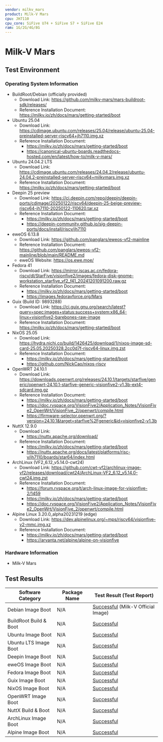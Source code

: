 ```yaml
---
vendor: milkv_mars
product: Milk-V Mars
cpu: JH7110
cpu_core: SiFive U74 + SiFive S7 + SiFive E24
ram: 1G/2G/4G/8G
---
```


# Milk-V Mars

## Test Environment

### Operating System Information

- BuildRoot/Debian (officially provided)
  - Download Link: <https://github.com/milkv-mars/mars-buildroot-sdk/releases/>
  - Reference Installation Document: <https://milkv.io/zh/docs/mars/getting-started/boot>
- Ubuntu 25.04
  - Download Link: <https://cdimage.ubuntu.com/releases/25.04/release/ubuntu-25.04-preinstalled-server-riscv64+jh7110.img.xz>
  - Reference Installation Document:
    - <https://milkv.io/zh/docs/mars/getting-started/boot>
    - <https://canonical-ubuntu-boards.readthedocs-hosted.com/en/latest/how-to/milk-v-mars/>
- Ubuntu 24.04.2 LTS
  - Download Link: <https://cdimage.ubuntu.com/releases/24.04.2/release/ubuntu-24.04.2-preinstalled-server-riscv64+milkvmars.img.xz>
  - Reference Installation Document: <https://milkv.io/zh/docs/mars/getting-started/boot>
- Deepin 25 preview
  - Download Link: <https://ci.deepin.com/repo/deepin/deepin-ports/cdimage/20250122/riscv64/deepin-25-beige-preview-riscv64-jh7110-20250122-110620.tar.xz>
  - Reference Installation Document:
    - <https://milkv.io/zh/docs/mars/getting-started/boot>
    - <https://deepin-community.github.io/sig-deepin-ports/docs/install/riscv/jh7110>
- eweOS 6.13.8
  - Download Link: <https://github.com/panglars/eweos-vf2-mainline>
  - Reference Installation Document: <https://github.com/panglars/eweos-vf2-mainline/blob/main/README.md>
  - eweOS Website: <https://os.ewe.moe/>
- Fedora 41
  - Download Link: <https://mirror.iscas.ac.cn/fedora-riscv/dl/StarFive/visionfive2/images/fedora-disk-gnome-workstation_starfive_vf2_f41_20241201091200.raw.gz>
  - Reference Installation Document:
    - <https://milkv.io/zh/docs/mars/getting-started/boot>
    - <https://images.fedoravforce.org/Mars>
- Guix (Build ID: 9893288)
  - Download Link: <https://ci.guix.gnu.org/search/latest?query=spec:images+status:success+system:x86_64-linux+visionfive2-barebones-raw-image>
  - Reference Installation Document: <https://milkv.io/zh/docs/mars/getting-started/boot>
- NixOS 25.05
  - Download Link: <https://hydra.nichi.co/build/1426425/download/1/nixos-image-sd-card-25.05.20250328.2cc0d7f-riscv64-linux.img.zst>
  - Reference Installation Document:
    - <https://milkv.io/zh/docs/mars/getting-started/boot>
    - <https://github.com/NickCao/nixos-riscv>
- OpenWRT 24.10.1
  - Download Link: <https://downloads.openwrt.org/releases/24.10.1/targets/starfive/generic/openwrt-24.10.1-starfive-generic-visionfive2-v1.3b-ext4-sdcard.img.gz>
  - Reference Installation Document:
    - <https://milkv.io/zh/docs/mars/getting-started/boot>
    - <https://doc.rvspace.org/VisionFive2/Application_Notes/VisionFive2_OpenWrt/VisionFive_2/openwrt/compile.html>
    - <https://firmware-selector.openwrt.org/?version=24.10.1&target=starfive%2Fgeneric&id=visionfive2-v1.3b>
- NuttX 12.9.0
  - Download Link:
    - <https://nuttx.apache.org/download/>
  - Reference Installation Document:
    - <https://milkv.io/zh/docs/mars/getting-started/boot>
    - <https://nuttx.apache.org/docs/latest/platforms/risc-v/jh7110/boards/star64/index.html>
- ArchLinux (VF2_6.12_v5.14.0-cwt24)
  - Download Link: <https://github.com/cwt-vf2/archlinux-image-vf2/releases/download/cwt24/ArchLinux-VF2_6.12_v5.14.0-cwt24.img.zst>
  - Reference Installation Document:
    - <https://forum.rvspace.org/t/arch-linux-image-for-visionfive-2/1459>
    - <https://milkv.io/zh/docs/mars/getting-started/boot>
    - <https://doc.rvspace.org/VisionFive2/Application_Notes/VisionFive2_OpenWrt/VisionFive_2/openwrt/compile.html>
- Alpine Linux 3.20.0_alpha20231219 (edge)
  - Download Link: <https://dev.alpinelinux.org/~mps/riscv64/visionfive-v2-mmc.img.xz>
  - Reference Installation Document:
    - <https://milkv.io/zh/docs/mars/getting-started/boot>
    - <https://arvanta.net/alpine/alpine-on-visionfive>

### Hardware Information

- Milk-V Mars

## Test Results

| Software Category      | Package Name | Test Result (Test Report)                    |
| ---------------------- | ------------ | -------------------------------------------- |
| Debian Image Boot      | N/A          | [Successful][Debian] (Milk-V Official Image) |
| BuildRoot Build & Boot | N/A          | [Successful][BuildRoot]                      |
| Ubuntu Image Boot      | N/A          | [Successful][Ubuntu]                         |
| Ubuntu LTS Image Boot  | N/A          | [Successful][Ubuntu LTS]                     |
| Deepin Image Boot      | N/A          | [Successful][Deepin]                         |
| eweOS Image Boot       | N/A          | [Successful][eweOS]                          |
| Fedora Image Boot      | N/A          | [Successful][Fedora]                         |
| Guix Image Boot        | N/A          | [Successful][Guix]                           |
| NixOS Image Boot       | N/A          | [Successful][NixOS]                          |
| OpenWRT Image Boot     | N/A          | [Successful][OpenWRT]                        |
| NuttX Build & Boot     | N/A          | [Successful][NuttX]                          |
| ArchLinux Image Boot   | N/A          | [Successful][ArchLinux]                      |
| Alpine Image Boot      | N/A          | [Successful][Alpine]                         |

[Debian]: ./Debian/README.md
[BuildRoot]: ./BuildRoot/README.md
[Ubuntu]: ./Ubuntu/README.md
[Ubuntu LTS]: ./Ubuntu/README_LTS.md
[Deepin]: ./Deepin/README.md
[eweOS]: ./eweOS/README.md
[Fedora]: ./Fedora/README.md
[Guix]: ./Guix/README.md
[NixOS]: ./NixOS/README.md
[OpenWRT]: ./OpenWRT/README.md
[NuttX]: ./NuttX/README.md
[ArchLinux]: ./ArchLinux/README.md
[Alpine]: ./Alpine/README.md
